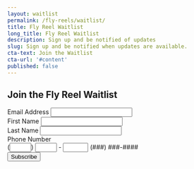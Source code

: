 ```yaml
---
layout: waitlist
permalink: /fly-reels/waitlist/
title: Fly Reel Waitlist
long_title: Fly Reel Waitlist
description: Sign up and be notified of updates
slug: Sign up and be notified when updates are available.
cta-text: Join the Waitlist
cta-url: '#content'
published: false
---
```


<!-- Begin MailChimp Signup Form -->
<div id="mc_embed_signup " >
    <form action="https://irtreels.us18.list-manage.com/subscribe/post?u=793d03288aae50840f4b1967f&amp;id=c1e8fecfbc" method="post" id="mc-embedded-subscribe-form" name="mc-embedded-subscribe-form" class="validate" target="_blank" novalidate>
        <div id="mc_embed_signup_scroll">
	        <h2>Join the Fly Reel Waitlist</h2>
            <div class="form-group">
	            <label for="mce-EMAIL">Email Address</label>
	            <input type="email" value="" name="EMAIL" class="required email form-control" id="mce-EMAIL">
            </div>
            <div class="form-group">
	            <label for="mce-FNAME">First Name </label>
	            <input type="text" value="" name="FNAME" class="form-control" id="mce-FNAME">
            </div>
            <div class="form-group">
	            <label for="mce-LNAME">Last Name </label>
	            <input type="text" value="" name="LNAME" class="form-control" id="mce-LNAME">
            </div>
            <div class="form-group size1of2">
	            <label for="mce-PHONE">Phone Number </label>
                <div class="phonefield phonefield-us">
                    (<span class="phonearea"><input class="phonepart " pattern="[0-9]*" id="mce-PHONE-area" name="PHONE[area]" maxlength="3" size="3" value="" type="text"></span>)
                    <span class="phonedetail1"><input class="phonepart " pattern="[0-9]*" id="mce-PHONE-detail1" name="PHONE[detail1]" maxlength="3" size="3" value="" type="text"></span> - 
                    <span class="phonedetail2"><input class="phonepart " pattern="[0-9]*" id="mce-PHONE-detail2" name="PHONE[detail2]" maxlength="4" size="4" value="" type="text"></span>
		            <span class="small-meta nowrap">(###) ###-####</span>
                </div>
            </div>	
            <div id="mce-responses" class="clear">
		        <div class="response" id="mce-error-response" style="display:none"></div>
		        <div class="response" id="mce-success-response" style="display:none"></div>
	        </div>    <!-- real people should not fill this in and expect good things - do not remove this or risk form bot signups-->
            <div style="position: absolute; left: -5000px;" aria-hidden="true"><input type="text" name="b_793d03288aae50840f4b1967f_c1e8fecfbc" tabindex="-1" value=""></div>
            <div class="clear"><input type="submit" value="Subscribe" name="subscribe" id="mc-embedded-subscribe" class="button btn btn-primary float-right"></div>
        </div>
    </form>
</div>

<!--End mc_embed_signup-->

